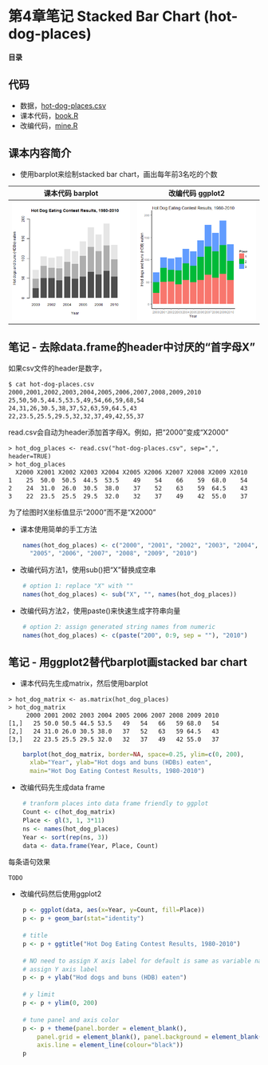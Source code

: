 # 第4章笔记 Stacked Bar Chart (hot-dog-places)

**目录**

## 代码
 - 数据，[hot-dog-places.csv](hot-dog-places.csv)
 - 课本代码，[book.R](book.R)
 - 改编代码，[mine.R](mine.R)

## 课本内容简介

 - 使用barplot来绘制stacked bar chart，画出每年前3名吃的个数

课本代码 barplot | 改编代码 ggplot2
--------|--------
![课本代码](book.png)|![改编代码](mine.png)

## 笔记 - 去除data.frame的header中讨厌的“首字母X”

如果csv文件的header是数字，
```
$ cat hot-dog-places.csv
2000,2001,2002,2003,2004,2005,2006,2007,2008,2009,2010
25,50,50.5,44.5,53.5,49,54,66,59,68,54
24,31,26,30.5,38,37,52,63,59,64.5,43
22,23.5,25.5,29.5,32,32,37,49,42,55,37
```

read.csv会自动为header添加首字母X。例如，把“2000”变成“X2000”
```
> hot_dog_places <- read.csv("hot-dog-places.csv", sep=",", header=TRUE)
> hot_dog_places
  X2000 X2001 X2002 X2003 X2004 X2005 X2006 X2007 X2008 X2009 X2010
1    25  50.0  50.5  44.5  53.5    49    54    66    59  68.0    54
2    24  31.0  26.0  30.5  38.0    37    52    63    59  64.5    43
3    22  23.5  25.5  29.5  32.0    32    37    49    42  55.0    37
```

为了绘图时X坐标值显示“2000”而不是“X2000”
 - 课本使用简单的手工方法

```R
    names(hot_dog_places) <- c("2000", "2001", "2002", "2003", "2004",
      "2005", "2006", "2007", "2008", "2009", "2010")
```

 - 改编代码方法1，使用sub()把“X”替换成空串

```R
    # option 1: replace "X" with ""
    names(hot_dog_places) <- sub("X", "", names(hot_dog_places))
```

 - 改编代码方法2，使用paste()来快速生成字符串向量

```R
    # option 2: assign generated string names from numeric
    names(hot_dog_places) <- c(paste("200", 0:9, sep = ""), "2010")
```

## 笔记 - 用ggplot2替代barplot画stacked bar chart

 - 课本代码先生成matrix，然后使用barplot

```
> hot_dog_matrix <- as.matrix(hot_dog_places)
> hot_dog_matrix
     2000 2001 2002 2003 2004 2005 2006 2007 2008 2009 2010
[1,]   25 50.0 50.5 44.5 53.5   49   54   66   59 68.0   54
[2,]   24 31.0 26.0 30.5 38.0   37   52   63   59 64.5   43
[3,]   22 23.5 25.5 29.5 32.0   32   37   49   42 55.0   37
```

```R
    barplot(hot_dog_matrix, border=NA, space=0.25, ylim=c(0, 200),
      xlab="Year", ylab="Hot dogs and buns (HDBs) eaten",
      main="Hot Dog Eating Contest Results, 1980-2010")
```

 - 改编代码先生成data frame

```R
    # tranform places into data frame friendly to ggplot
    Count <- c(hot_dog_matrix)
    Place <- gl(3, 1, 3*11)
    ns <- names(hot_dog_places)
    Year <- sort(rep(ns, 3))
    data <- data.frame(Year, Place, Count)
```

每条语句效果

```
TODO
```

 - 改编代码然后使用ggplot2

```R
    p <- ggplot(data, aes(x=Year, y=Count, fill=Place))
    p <- p + geom_bar(stat="identity")

    # title
    p <- p + ggtitle("Hot Dog Eating Contest Results, 1980-2010")

    # NO need to assign X axis label for default is same as variable name
    # assign Y axis label  
    p <- p + ylab("Hod dogs and buns (HDB) eaten")

    # y limit
    p <- p + ylim(0, 200)

    # tune panel and axis color
    p <- p + theme(panel.border = element_blank(),
        panel.grid = element_blank(), panel.background = element_blank(),
        axis.line = element_line(colour="black"))
    p
```
